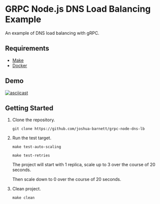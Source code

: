 # GRPC Node.js DNS Load Balancing Example

An example of DNS load balancing with gRPC.

## Requirements

- [Make](https://www.gnu.org/software/make/)
- [Docker](https://docs.docker.com/get-docker/)

## Demo

[![asciicast](https://asciinema.org/a/LpXY8cR0RbbgSeC5T3F6zwXTo.svg)](https://asciinema.org/a/LpXY8cR0RbbgSeC5T3F6zwXTo)

## Getting Started

1. Clone the repository.

   ```shell
   git clone https://github.com/joshua-barnett/grpc-node-dns-lb
   ```

1. Run the test target.

   ```shell
   make test-auto-scaling

   make test-retries
   ```

   The project will start with 1 replica, scale up to 3 over the course of 20 seconds.

   Then scale down to 0 over the course of 20 seconds.

1. Clean project.

   ```shell
   make clean
   ```
